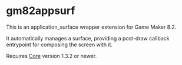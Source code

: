 # gm82appsurf
This is an application_surface wrapper extension for Game Maker 8.2.

It automatically manages a surface, providing a post-draw callback entrypoint for composing the screen with it.

Requires [Core](https://github.com/omicronrex/gm82core) version 1.3.2 or newer.